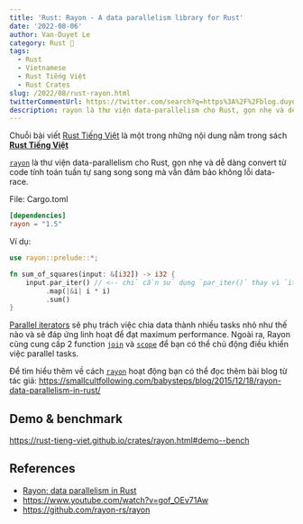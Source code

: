 ```yaml
---
title: 'Rust: Rayon - A data parallelism library for Rust'
date: '2022-08-06'
author: Van-Duyet Le
category: Rust 🦀
tags:
  - Rust
  - Vietnamese
  - Rust Tiếng Việt
  - Rust Crates
slug: /2022/08/rust-rayon.html
twitterCommentUrl: https://twitter.com/search?q=https%3A%2F%2Fblog.duyet.net%2F2022%2F08%2Frust-rayon.html
description: rayon là thư viện data-parallelism cho Rust, gọn nhẹ và dễ dàng convert từ code tính toán tuần tự sang song song mà vẫn đảm bảo không lỗi data-race.
---
```


<div class="noti">Chuỗi bài viết <a href="/tag/rust-tiếng-việt/">Rust Tiếng Việt</a> là một trong những nội dung nằm trong sách <a href="https://rust-tieng-viet.github.io/?utm_source=blog.duyet.net&utm_medium=post&utm_campaign=launch_rust_tieng_viet" target="_blank"><strong>Rust Tiếng Việt</strong></a></div>

[`rayon`] là thư viện data-parallelism cho Rust, gọn nhẹ và dễ dàng convert từ
code tính toán tuần tự sang song song mà vẫn đảm bảo không lỗi data-race.

File: Cargo.toml

```toml
[dependencies]
rayon = "1.5"
```

Ví dụ:

```rust
use rayon::prelude::*;

fn sum_of_squares(input: &[i32]) -> i32 {
    input.par_iter() // <-- chỉ cần sử dụng `par_iter()` thay vì `iter()`!
         .map(|&i| i * i)
         .sum()
}
```

[Parallel iterators](https://docs.rs/rayon/*/rayon/iter/index.html)
sẽ phụ trách việc chia data thành nhiều tasks nhỏ như thế nào và sẽ
đáp ứng linh hoạt để đạt maximum performance.
Ngoài ra, Rayon cũng cung cấp 2 function [`join`] và [`scope`] để bạn
có thể chủ động điều khiển việc parallel tasks.

Để tìm hiểu thêm về cách [`rayon`] hoạt động bạn có thể đọc thêm bài blog từ tác giả:
<https://smallcultfollowing.com/babysteps/blog/2015/12/18/rayon-data-parallelism-in-rust/>

## Demo & benchmark

<https://rust-tieng-viet.github.io/crates/rayon.html#demo--bench>

## References

- [Rayon: data parallelism in Rust](https://smallcultfollowing.com/babysteps/blog/2015/12/18/rayon-data-parallelism-in-rust/)
- <https://www.youtube.com/watch?v=gof_OEv71Aw>
- <https://github.com/rayon-rs/rayon>

[`rayon`]: https://github.com/rayon-rs/rayon
[`join`]: https://docs.rs/rayon/*/rayon/fn.join.html
[`scope`]: https://docs.rs/rayon/*/rayon/fn.scope.html
